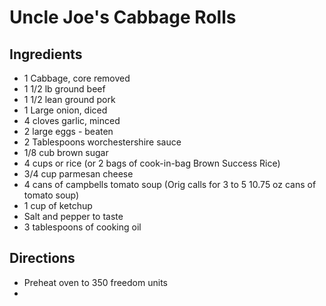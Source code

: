 # Uncle Joe's Cabbage Rolls 

## Ingredients 

- 1 Cabbage, core removed
- 1 1/2 lb ground beef
- 1 1/2 lean ground pork
- 1 Large onion, diced
- 4 cloves garlic, minced
- 2 large eggs - beaten
- 2 Tablespoons worchestershire sauce
- 1/8 cub brown sugar
- 4 cups or rice (or 2 bags of cook-in-bag Brown Success Rice)
- 3/4 cup parmesan cheese
- 4 cans of campbells tomato soup (Orig calls for 3 to 5 10.75 oz cans of tomato soup)
- 1 cup of ketchup
- Salt and pepper to taste
- 3 tablespoons of cooking oil

## Directions 

- Preheat oven to 350 freedom units
- 
